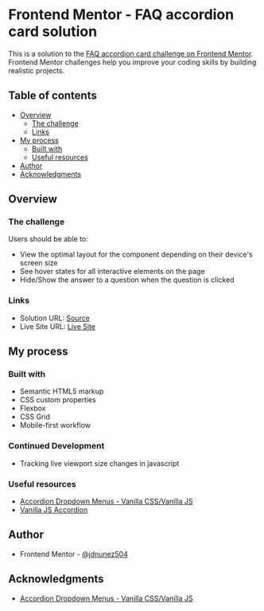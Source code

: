 # Frontend Mentor - FAQ accordion card solution

This is a solution to the [FAQ accordion card challenge on Frontend Mentor](https://www.frontendmentor.io/challenges/faq-accordion-card-XlyjD0Oam). Frontend Mentor challenges help you improve your coding skills by building realistic projects. 

## Table of contents

- [Overview](#overview)
  - [The challenge](#the-challenge)
  - [Links](#links)
- [My process](#my-process)
  - [Built with](#built-with)
  - [Useful resources](#useful-resources)
- [Author](#author)
- [Acknowledgments](#acknowledgments)

## Overview

### The challenge

Users should be able to:

- View the optimal layout for the component depending on their device's screen size
- See hover states for all interactive elements on the page
- Hide/Show the answer to a question when the question is clicked

### Links

- Solution URL: [Source](https://github.com/jdnunez504/faq-accordion-card)
- Live Site URL: [Live Site](https://jdnunez504.github.io/faq-accordion-card/)

## My process

### Built with

- Semantic HTML5 markup
- CSS custom properties
- Flexbox
- CSS Grid
- Mobile-first workflow
### Continued Development

- Tracking live viewport size changes in javascript

### Useful resources

- [Accordion Dropdown Menus - Vanilla CSS/Vanilla JS](https://codepen.io/phileflanagan/pen/mwpQpY)
- [Vanilla JS Accordion](https://www.w3schools.com/howto/howto_js_accordion.asp)

## Author

- Frontend Mentor - [@jdnunez504](https://www.frontendmentor.io/profile/jdnunez504)

## Acknowledgments

- [Accordion Dropdown Menus - Vanilla CSS/Vanilla JS](https://codepen.io/phileflanagan/pen/mwpQpY)